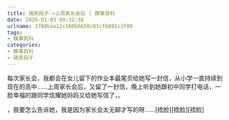 ```yaml
---
title: 搞笑段子->上周家长会后 | 糗事百科
date: 2020-01-03 09:32:38
urlname: 1780baa12c160b6650c81cfb081c3f00
tags: 
- 糗事百科
categories:
- 糗事百科
- 搞笑段子
---
```

每次家长会，我都会在女儿留下的作业本最尾页给她写一封信，从小学一直持续到现在的高中……上周家长会后，又留了一封信，晚上听到她跟初中同学打电话，一脸幸福的跟同学炫耀她妈妈又给她写信了，。

，我要怎么告诉她，我是因为家长会太无聊才写的呀……[捂脸][捂脸][捂脸]


